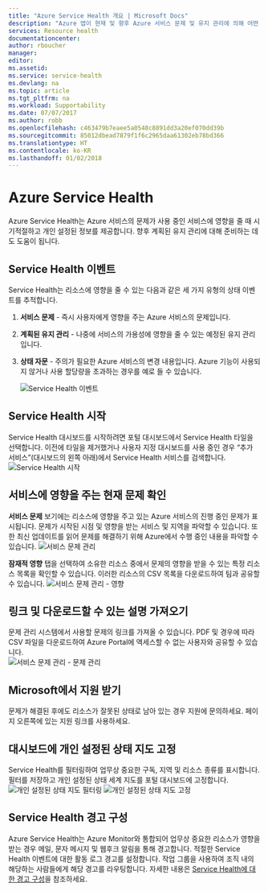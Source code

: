 ```yaml
---
title: "Azure Service Health 개요 | Microsoft Docs"
description: "Azure 앱이 현재 및 향후 Azure 서비스 문제 및 유지 관리에 의해 어떤 영향을 받는지에 대한 개인 설정된 정보입니다."
services: Resource health
documentationcenter: 
author: rboucher
manager: 
editor: 
ms.assetid: 
ms.service: service-health
ms.devlang: na
ms.topic: article
ms.tgt_pltfrm: na
ms.workload: Supportability
ms.date: 07/07/2017
ms.author: robb
ms.openlocfilehash: c463479b7eaee5a0548c8891dd3a20ef070dd39b
ms.sourcegitcommit: 85012dbead7879f1f6c2965daa61302eb78bd366
ms.translationtype: HT
ms.contentlocale: ko-KR
ms.lasthandoff: 01/02/2018
---
```

# <a name="azure-service-health"></a>Azure Service Health
Azure Service Health는 Azure 서비스의 문제가 사용 중인 서비스에 영향을 줄 때 시기적절하고 개인 설정된 정보를 제공합니다.  향후 계획된 유지 관리에 대해 준비하는 데도 도움이 됩니다.

## <a name="service-health-events"></a>Service Health 이벤트
Service Health는 리소스에 영향을 줄 수 있는 다음과 같은 세 가지 유형의 상태 이벤트를 추적합니다.
1. **서비스 문제** - 즉시 사용자에게 영향을 주는 Azure 서비스의 문제입니다. 
2. **계획된 유지 관리** - 나중에 서비스의 가용성에 영향을 줄 수 있는 예정된 유지 관리입니다.  
3. **상태 자문** - 주의가 필요한 Azure 서비스의 변경 내용입니다. Azure 기능이 사용되지 않거나 사용 할당량을 초과하는 경우를 예로 들 수 있습니다.

    ![Service Health 이벤트](./media/service-health-overview/azure-service-health-overview-7.png)

## <a name="get-started-with-service-health"></a>Service Health 시작
Service Health 대시보드를 시작하려면 포털 대시보드에서 Service Health 타일을 선택합니다. 이전에 타일을 제거했거나 사용자 지정 대시보드를 사용 중인 경우 “추가 서비스”(대시보드의 왼쪽 아래)에서 Service Health 서비스를 검색합니다.
![Service Health 시작](./media/service-health-overview/azure-service-health-overview-1.png)

## <a name="see-current-issues-which-impact-your-services"></a>서비스에 영향을 주는 현재 문제 확인
**서비스 문제** 보기에는 리소스에 영향을 주고 있는 Azure 서비스의 진행 중인 문제가 표시됩니다. 문제가 시작된 시점 및 영향을 받는 서비스 및 지역을 파악할 수 있습니다. 또한 최신 업데이트를 읽어 문제를 해결하기 위해 Azure에서 수행 중인 내용을 파악할 수 있습니다. 
![서비스 문제 관리](./media/service-health-overview/azure-service-health-overview-2.png)

**잠재적 영향** 탭을 선택하여 소유한 리소스 중에서 문제의 영향을 받을 수 있는 특정 리소스 목록을 확인할 수 있습니다. 이러한 리소스의 CSV 목록을 다운로드하여 팀과 공유할 수 있습니다.
![서비스 문제 관리 - 영향](./media/service-health-overview/azure-service-health-overview-4.png)

## <a name="get-links-and-downloadable-explanations"></a>링크 및 다운로드할 수 있는 설명 가져오기 
문제 관리 시스템에서 사용할 문제의 링크를 가져올 수 있습니다. PDF 및 경우에 따라 CSV 파일을 다운로드하여 Azure Portal에 액세스할 수 없는 사용자와 공유할 수 있습니다.   
![서비스 문제 관리 - 문제 관리](./media/service-health-overview/azure-service-health-overview-3.png)

## <a name="get-support-from-microsoft"></a>Microsoft에서 지원 받기
문제가 해결된 후에도 리소스가 잘못된 상태로 남아 있는 경우 지원에 문의하세요.  페이지 오른쪽에 있는 지원 링크를 사용하세요.  

## <a name="pin-a-personalized-health-map-to-your-dashboard"></a>대시보드에 개인 설정된 상태 지도 고정
Service Health를 필터링하여 업무상 중요한 구독, 지역 및 리소스 종류를 표시합니다. 필터를 저장하고 개인 설정된 상태 세계 지도를 포털 대시보드에 고정합니다. 
![개인 설정된 상태 지도 필터링](./media/service-health-overview/azure-service-health-overview-6a.png)
![개인 설정된 상태 지도 고정](./media/service-health-overview/azure-service-health-overview-6b.png)

## <a name="configure-service-health-alerts"></a>Service Health 경고 구성
Azure Service Health는 Azure Monitor와 통합되어 업무상 중요한 리소스가 영향을 받는 경우 메일, 문자 메시지 및 웹후크 알림을 통해 경고합니다. 적절한 Service Health 이벤트에 대한 활동 로그 경고를 설정합니다. 작업 그룹을 사용하여 조직 내의 해당하는 사람들에게 해당 경고를 라우팅합니다. 자세한 내용은 [Service Health에 대한 경고 구성](../monitoring-and-diagnostics/monitoring-activity-log-alerts-on-service-notifications.md)을 참조하세요.

 
